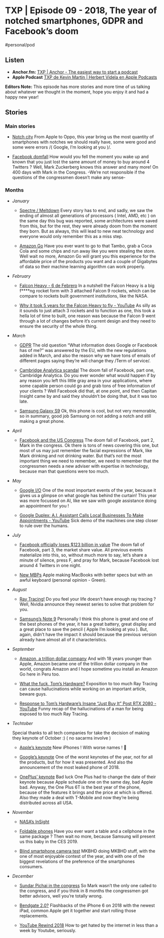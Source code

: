 # TXP | Episode 09 - 2018, The year of notched smartphones, GDPR and Facebook’s doom
#personal/pod

## Listen
* **Anchor.fm:**  [TXP | Anchor - The easiest way to start a podcast](https://anchor.fm/txpod)
* **Apple Podcast** [TXP de Kevin Martin | Herbert Videla en Apple Podcasts](https://itunes.apple.com/pe/podcast/txp/id1338395451?mt=2)

**Editors Note:**  This episode has more stories and more time of us talking about  whatever we thought in the moment, hope you enjoy it and had a happy new year!

## Stories
### Main stories

* [Notch city](https://www.cnet.com/pictures/phones-with-notches/) From Apple to Oppo, this year bring us the most quantity of smartphones with notches we should really have, some were good and some were errors /( Google, I’m looking at you )/.

* [Facebook domfall](https://www.wired.com/story/facebook-scandals-2018/) How would you fell the moment you wake up  and known that you just lost the same amount of money to buy around 4 Twitters ? Well, Mark Zuckerberg knows this answer and many more!  On 400 days with Mark in the Congress. -We’re not responsible if the questions of the congressmen doesn’t make any sense-

### Months
* *January*

	* [Spectre / Meltdown](https://www.theregister.co.uk/2018/01/02/intel_cpu_design_flaw/) Every story has to end, and sadly, we saw the ending of almost all generations of processors ( Intel, AMD, etc ) on the same day this bug was reported, some architectures were saved from this, but for the rest, they were already doom from the moment they born. But as always, this will lead to new neat technology and everyone would only remember this as a miss step.
	
	* [Amazon Go](https://whnt.com/2018/01/28/inside-amazon-go-the-store-of-the-future/) Have you ever want to go to that Tambo, grab a Coca Cola and some chips and run away like you were stealing the store. Well wait no more, Amazon Go  will grant you this experience for the affordable price of the products you want and a couple of Gigabytes of data so their machine learning algorithm can work properly.

* *February*

	* [Falcon Heavy - 6 de Febrero](https://arstechnica.com/science/2018/02/three-years-of-sls-development-could-buy-86-falcon-heavy-launches/)  In a nutshell the Falcon Heavy is a big f****ng rocket form with 3 attached Falcon 9 rockets, which can be compare to rockets built government institutions, like the NASA.
	
	* [Why it took 5  years for the Falcon Heavy to fly - YouTube](https://www.youtube.com/watch?v=FOdoNQXQYv8) As silly as it sounds to just attach 3 rockets and to function as one, this took a hella lot of time to built, one reason was because the Falcon 9 went through a lot of changes before it’s current design and they need to ensure the security of the whole thing. 

* *March*

	* [GDPR](https://www.wired.com/story/europes-new-privacy-law-will-change-the-web-and-more/) The old question “What information does Google or Facebook has of me?” was answered by the EU, with the new regulations added in March, and also the reason why we have tons of emails of different pages saying they’re will change they /Term of service/. 

	* [Cambridge Analytica scandal](https://www.theverge.com/2018/4/10/17165130/facebook-cambridge-analytica-scandal) The doom fall of Facebook, part one, Cambridge Analytica. Do you ever wonder what would happen if by any reason you left this little gray area in your applications, where some capable person could go and grab tons of free information of your clients ? Well Facebook did that, at one point, and then Capitan Insight came by and said they shouldn’t be doing that, but it was too late.

	* [Samsung Galaxy S9](https://www.engadget.com/2018/03/08/samsung-galaxy-s9-and-s9-plus-review-video/) Ok, this phone is cool, but not very memorable, so in summary, good job Samsung on not adding a notch and still making a great phone.

* *April*

	* [Facebook and the US Congress](https://www.theverge.com/2018/4/9/17215758/facebook-zuckerberg-congress-updates-analysis-livestream)  The doom fall of Facebook, part 2, Mark in the congress. Ok there is tons of news covering this one, but most of us may just remember the facial expressions of Mark, like Mark drinking and not drinking water. But that’s not the most important thing we need to remember, we need to remember that the congressmen needs a new adviser with expertise in technology, because man that questions were too much.

* *May*

	* [Google I/O](https://www.theverge.com/2018/5/8/17328828/google-io-keynote-summary-highlights-news-recap-2018) One of the most important events of the year, because it gives us a glimpse on what google has behind the curtain! This year was more focussed on AI, like we saw with google assistance doing an appointment for you !

	* [Google Duplex: A.I. Assistant Calls Local Businesses To Make Appointments - YouTube](https://www.youtube.com/watch?v=D5VN56jQMWM) Sick demo of the machines one step closer to rule over the humans.
	
* *July*

	* [Facebook officially loses $123 billion in value](https://techcrunch.com/2018/07/26/facebook-officially-loses-123-billion-in-value/)  The doom fall of Facebook, part 3, the market share value. All previous events materialize into this, so, without much more to say, let’s share a minute of silence, press F, and pray for Mark, because Facebook lost around 4 Twitters in one night.

	* [New MBPs](https://www.youtube.com/watch?v=cVCRAKDt21E) Apple making MacBooks with better specs but with an awful keyboard (personal opinion - Green).
	
* *August*

	* [Ray Tracing!](https://www.theverge.com/2018/8/20/17758724/nvidia-geforce-rtx-2080-specs-pricing-release-date-features) Do you feel your life doesn’t have enough ray tracing ? Well, Nvidia announce they newest series to solve that problem for you. 

	* [Samsung’s Note 9](https://www.youtube.com/watch?v=ihEhAbVRC78) Personally I think this phone is great and one of the best phones of the year, it has a great battery, great display and a great place to save the pencil ( Apple I’m looking at you ). But, again, didn’t have the impact it should because the previous version already have almost all of it characteristics.

* *September*

	* [Amazon, a trillion dollar company](http://fortune.com/2018/09/05/amazon-stock-today-trillion-valuation-market-cap/) And with 18 years younger than Apple, Amazon became one of the trillion dollar company in the world, congrats Amazon and I hope sometime you install an Amazon Go here in Peru too.

	* [What the fuck, Tom’s Hardware?](https://www.tomshardware.com/news/nvidia-rtx-gpus-worth-the-money,37689.html) Exposition to too much Ray Tracing can cause hallucinations while working on an important article, beware guys.

	* [Response to Tom’s Hardware’s Insane “Just Buy It” Post RTX 2080 - YouTube](https://www.youtube.com/watch?v=tu7pxJXBBn8) Funny recap of the hallucinations of a man for being exposed to too much Ray Tracing.

* *Techtober*

	Special thanks to all tech companies for take the decision of making they keynote of October :) ( no sacarms involve )

	* [Apple’s keynote](https://www.theverge.com/2018/9/12/17840950/apple-event-september-2018-news-updates-iphone-xs-watch) New iPhones ! With worse names ! 🎉

	* [Google’s keynote](https://www.youtube.com/watch?v=EsoQGTA1SxY) One of the worst keynotes of the year, not for all the products, but for how it was presented. And also the announcement of the most leaked phone of 2018.

	* [OnePlus’ keynote](https://www.engadget.com/2018/10/29/life-with-oneplus-6t-hands-on/) Bad luck One Plus had to change the date of their keynote because Apple schedule one on the same day, bad Apple bad. Anyway, the One Plus 6T is the best year of the phone, because of the features it brings and the price at which is offered. Also they made a deal with T-Mobile and now they’re being distributed across all USA.

* *November*

	* [NASA’s InSight](https://www.jpl.nasa.gov/news/news.php?feature=7293)

	* [Foldable phones](https://www.theverge.com/2018/11/8/18074838/samsung-foldable-phone-infinity-flex-display-technology-report)  Have you ever want a table and a cellphone in the same package ? Then wait no more, because Samsung will present us this baby in the CES 2019.

	* [Blind smartphone camera test](https://www.youtube.com/watch?v=_5-bo8a4zU0)  MKBHD doing MKBHD stuff, with the one of most enjoyable contest of the year, and with one of the biggest revelations of the preference of the smartphones consumers.

* *December*

	* [Sundar Pichai in the congress](http://fortune.com/2018/12/11/google-ceo-sundar-pichai-congressional-hearing/) So Mark wasn’t the only one called to the congress, and if you think in 8 months the congressmen got better advisors, well you’re totally wrong.

	* [Bendgate 2.0?](https://www.macworld.com/article/3329747/iphone-ipad/no-apple-bent-ipad-pros-are-not-acceptable.html) Flashbacks of the iPhone  6 on 2018 with the newest iPad, common Apple get it together and start rolling those replacements.

	* [YouTube Rewind 2018](https://www.youtube.com/watch?v=YbJOTdZBX1g) How to get hated by the internet in less than a week by Youtube, seriously.



